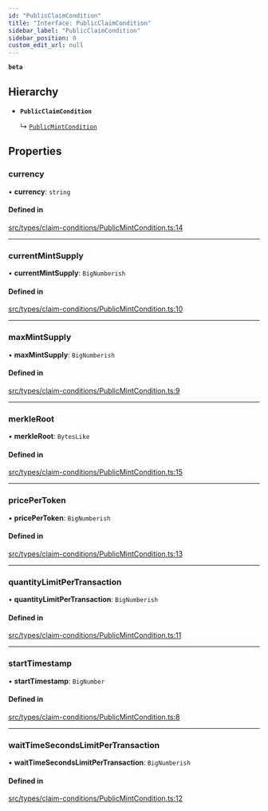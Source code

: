 ```yaml
---
id: "PublicClaimCondition"
title: "Interface: PublicClaimCondition"
sidebar_label: "PublicClaimCondition"
sidebar_position: 0
custom_edit_url: null
---
```


**`beta`**

## Hierarchy

- **`PublicClaimCondition`**

  ↳ [`PublicMintCondition`](PublicMintCondition)

## Properties

### currency

• **currency**: `string`

#### Defined in

[src/types/claim-conditions/PublicMintCondition.ts:14](https://github.com/PrasoonPratham/nftlabs-sdk-ts/blob/3077f6d/src/types/claim-conditions/PublicMintCondition.ts#L14)

---

### currentMintSupply

• **currentMintSupply**: `BigNumberish`

#### Defined in

[src/types/claim-conditions/PublicMintCondition.ts:10](https://github.com/PrasoonPratham/nftlabs-sdk-ts/blob/3077f6d/src/types/claim-conditions/PublicMintCondition.ts#L10)

---

### maxMintSupply

• **maxMintSupply**: `BigNumberish`

#### Defined in

[src/types/claim-conditions/PublicMintCondition.ts:9](https://github.com/PrasoonPratham/nftlabs-sdk-ts/blob/3077f6d/src/types/claim-conditions/PublicMintCondition.ts#L9)

---

### merkleRoot

• **merkleRoot**: `BytesLike`

#### Defined in

[src/types/claim-conditions/PublicMintCondition.ts:15](https://github.com/PrasoonPratham/nftlabs-sdk-ts/blob/3077f6d/src/types/claim-conditions/PublicMintCondition.ts#L15)

---

### pricePerToken

• **pricePerToken**: `BigNumberish`

#### Defined in

[src/types/claim-conditions/PublicMintCondition.ts:13](https://github.com/PrasoonPratham/nftlabs-sdk-ts/blob/3077f6d/src/types/claim-conditions/PublicMintCondition.ts#L13)

---

### quantityLimitPerTransaction

• **quantityLimitPerTransaction**: `BigNumberish`

#### Defined in

[src/types/claim-conditions/PublicMintCondition.ts:11](https://github.com/PrasoonPratham/nftlabs-sdk-ts/blob/3077f6d/src/types/claim-conditions/PublicMintCondition.ts#L11)

---

### startTimestamp

• **startTimestamp**: `BigNumber`

#### Defined in

[src/types/claim-conditions/PublicMintCondition.ts:8](https://github.com/PrasoonPratham/nftlabs-sdk-ts/blob/3077f6d/src/types/claim-conditions/PublicMintCondition.ts#L8)

---

### waitTimeSecondsLimitPerTransaction

• **waitTimeSecondsLimitPerTransaction**: `BigNumberish`

#### Defined in

[src/types/claim-conditions/PublicMintCondition.ts:12](https://github.com/PrasoonPratham/nftlabs-sdk-ts/blob/3077f6d/src/types/claim-conditions/PublicMintCondition.ts#L12)
